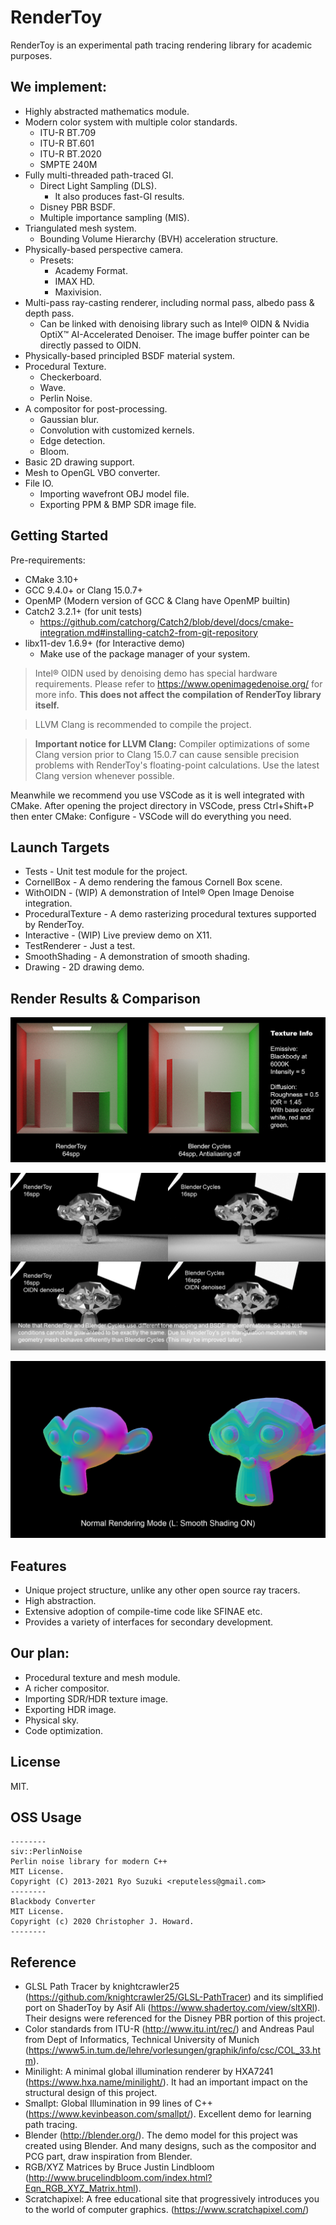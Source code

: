 # RenderToy
RenderToy is an experimental path tracing rendering library for academic purposes.

[comment]: # (
    你说得对，但是 RenderToy 是一款全新的「基于物理的路径追踪软件渲染器」。渲染发生在一个被称作「标准化设备坐标系」的幻想世界，在这里，被「包围体积层次」和「穆勒-朗博算法」选中的光线将被授予「多重重要性采样」，导引「蒙特卡洛方法」。你将扮演一位名为「辐射度」的神秘角色，在自由的旅行（有六个自由度）中邂逅几何特征各异、材质独特的三角形们，和他们一起击败噪声，找回失散的概率密度函数——同时，逐步发掘「全局光照」的真相。
    除了上述的介绍以外，RenderToy 还同时内置了「过程化生成」和「后期处理」模块。为了服务后期处理模块，RenderToy 引入了包括像素级处理（黑白和目标提取等）和卷积处理（快速高斯模糊和边缘查找等）在内的图像处理能力。
    出于兼容性、开发成本和开源软件协议的考虑（这是非常现实的问题，如果要支持图形界面，那么对于即时呈现部分，要么1开发一套全新的栅格化渲染系统，要么2调用 OpenGL 或者 DirectX，要么3采用支持现代图形库的开发框架如 Qt 等。1几乎要写一个和已有光线追踪技术等代码量的模块，鉴于目前项目代码行数已经破4000，这带来的开发成本太大了；2会带来大量的兼容性问题，而且一旦引入例如 OpenGL 在内的图形库，本项目的很多模块，例如摄像机矩阵和求交等，都会与 OpenGL 内部已有的方法产生冲突，贸然建立 Wrapper 会带来代码重复，并且极大影响性能；3如果使用Qt等较成熟的图形化框架，又会污染本项目的 MIT 协议），除了采用 X11 的「Interactive」演示程序以外，RenderToy 以静态链接库的形式存在，不内置图形界面，其他的演示程序也均采用标准输入输出流。
    详情请看英文文档。
)

## We implement:
* Highly abstracted mathematics module.
* Modern color system with multiple color standards.
    * ITU-R BT.709
    * ITU-R BT.601
    * ITU-R BT.2020
    * SMPTE 240M
* Fully multi-threaded path-traced GI.
    * Direct Light Sampling (DLS).
        * It also produces fast-GI results.
    * Disney PBR BSDF.
    * Multiple importance sampling (MIS).
* Triangulated mesh system.
    * Bounding Volume Hierarchy (BVH) acceleration structure.
* Physically-based perspective camera.
    * Presets:
        * Academy Format.
        * IMAX HD.
        * Maxivision.
* Multi-pass ray-casting renderer, including normal pass, albedo pass & depth pass.
    * Can be linked with denoising library such as Intel® OIDN & Nvidia OptiX™ AI-Accelerated Denoiser. The image buffer pointer can be directly passed to OIDN.
* Physically-based principled BSDF material system.
* Procedural Texture.
    * Checkerboard.
    * Wave.
    * Perlin Noise.
* A compositor for post-processing.
    * Gaussian blur.
    * Convolution with customized kernels.
    * Edge detection.
    * Bloom.
* Basic 2D drawing support.
* Mesh to OpenGL VBO converter.
* File IO.
    * Importing wavefront OBJ model file.
    * Exporting PPM & BMP SDR image file.

## Getting Started
Pre-requirements:
* CMake 3.10+
* GCC 9.4.0+ or Clang 15.0.7+
* OpenMP (Modern version of GCC & Clang have OpenMP builtin)
* Catch2 3.2.1+ (for unit tests)
    * https://github.com/catchorg/Catch2/blob/devel/docs/cmake-integration.md#installing-catch2-from-git-repository
* libx11-dev 1.6.9+ (for Interactive demo)
    * Make use of the package manager of your system.

> Intel® OIDN used by denoising demo has special hardware requirements. Please refer to https://www.openimagedenoise.org/ for more info. **This does not affect the compilation of RenderToy library itself.**

> LLVM Clang is recommended to compile the project.

> **Important notice for LLVM Clang:**
> Compiler optimizations of some Clang version prior to Clang 15.0.7 can cause sensible precision problems with RenderToy's floating-point calculations. Use the latest Clang version whenever possible.

Meanwhile we recommend you use VSCode as it is well integrated with CMake. After opening the project directory in VSCode, press Ctrl+Shift+P then enter CMake: Configure - VSCode will do everything you need.

## Launch Targets
* Tests - Unit test module for the project.
* CornellBox - A demo rendering the famous Cornell Box scene.
* WithOIDN - (WIP) A demonstration of Intel® Open Image Denoise integration.
* ProceduralTexture - A demo rasterizing procedural textures supported by RenderToy.
* Interactive - (WIP) Live preview demo on X11.
* TestRenderer - Just a test.
* SmoothShading - A demonstration of smooth shading.
* Drawing - 2D drawing demo.

## Render Results & Comparison

![comparison](./docs/comparison.png)

![oidn](./docs/oidn.png)

![smooth](./docs/ss.png)

## Features
* Unique project structure, unlike any other open source ray tracers.
* High abstraction.
* Extensive adoption of compile-time code like SFINAE etc.
* Provides a variety of interfaces for secondary development.

## Our plan:
* Procedural texture and mesh module.
* A richer compositor.
* Importing SDR/HDR texture image.
* Exporting HDR image.
* Physical sky.
* Code optimization.

## License
MIT.

## OSS Usage
```
--------
siv::PerlinNoise
Perlin noise library for modern C++
MIT License.
Copyright (C) 2013-2021 Ryo Suzuki <reputeless@gmail.com>
--------
Blackbody Converter
MIT License.
Copyright (c) 2020 Christopher J. Howard.
--------
```

## Reference
* GLSL Path Tracer by knightcrawler25 (https://github.com/knightcrawler25/GLSL-PathTracer) and its simplified port on ShaderToy by Asif Ali (https://www.shadertoy.com/view/sltXRl). Their designs were referenced for the Disney PBR portion of this project.
* Color standards from ITU-R (http://www.itu.int/rec/) and Andreas Paul from Dept of Informatics,  Technical University of Munich (https://www5.in.tum.de/lehre/vorlesungen/graphik/info/csc/COL_33.htm).
* Minilight: A minimal global illumination renderer by HXA7241 (https://www.hxa.name/minilight/). It had an important impact on the structural design of this project.
* Smallpt: Global Illumination in 99 lines of C++ (https://www.kevinbeason.com/smallpt/). Excellent demo for learning path tracing.
* Blender (http://blender.org/). The demo model for this project was created using Blender. And many designs, such as the compositor and PCG part, draw inspiration from Blender.
* RGB/XYZ Matrices by Bruce Justin Lindbloom (http://www.brucelindbloom.com/index.html?Eqn_RGB_XYZ_Matrix.html).
* Scratchapixel: A free educational site that progressively introduces you to the world of computer graphics. (https://www.scratchapixel.com/)

